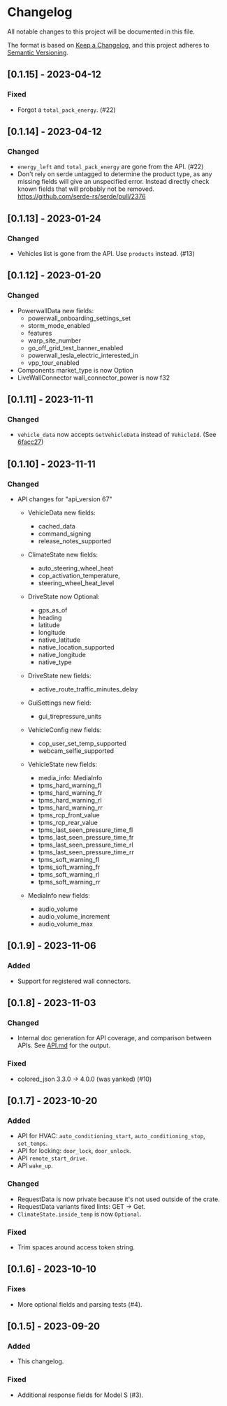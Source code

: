 # Changelog

All notable changes to this project will be documented in this file.

The format is based on [Keep a Changelog](https://keepachangelog.com/en/1.0.0/),
and this project adheres to [Semantic Versioning](https://semver.org/spec/v2.0.0.html).

## [0.1.15] - 2023-04-12

### Fixed

- Forgot a `total_pack_energy`. (#22)

## [0.1.14] - 2023-04-12

### Changed

- `energy_left` and `total_pack_energy` are gone from the API. (#22)
- Don't rely on serde untagged to determine the product type, as any missing
  fields will give an unspecified error. Instead directly check known fields
  that will probably not be removed. https://github.com/serde-rs/serde/pull/2376

## [0.1.13] - 2023-01-24

### Changed

- Vehicles list is gone from the API. Use `products` instead. (#13)

## [0.1.12] - 2023-01-20

### Changed

- PowerwallData new fields:
  - powerwall_onboarding_settings_set
  - storm_mode_enabled
  - features
  - warp_site_number
  - go_off_grid_test_banner_enabled
  - powerwall_tesla_electric_interested_in
  - vpp_tour_enabled
- Components market_type is now Option<String>
- LiveWallConnector wall_connector_power is now f32

## [0.1.11] - 2023-11-11

### Changed

- `vehicle_data` now accepts `GetVehicleData` instead of `VehicleId`. (See [6facc27](https://github.com/gak/teslatte/commit/6facc27d8b408d35b98b4c6c0ad3e5df82328d2c))

## [0.1.10] - 2023-11-11

### Changed

- API changes for "api_version 67"

  - VehicleData new fields:

    - cached_data
    - command_signing
    - release_notes_supported

  - ClimateState new fields:

    - auto_steering_wheel_heat
    - cop_activation_temperature,
    - steering_wheel_heat_level

  - DriveState now Optional:

    - gps_as_of
    - heading
    - latitude
    - longitude
    - native_latitude
    - native_location_supported
    - native_longitude
    - native_type

  - DriveState new fields:

    - active_route_traffic_minutes_delay

  - GuiSettings new field:

    - gui_tirepressure_units

  - VehicleConfig new fields:

    - cop_user_set_temp_supported
    - webcam_selfie_supported

  - VehicleState new fields:

    - media_info: MediaInfo
    - tpms_hard_warning_fl
    - tpms_hard_warning_fr
    - tpms_hard_warning_rl
    - tpms_hard_warning_rr
    - tpms_rcp_front_value
    - tpms_rcp_rear_value
    - tpms_last_seen_pressure_time_fl
    - tpms_last_seen_pressure_time_fr
    - tpms_last_seen_pressure_time_rl
    - tpms_last_seen_pressure_time_rr
    - tpms_soft_warning_fl
    - tpms_soft_warning_fr
    - tpms_soft_warning_rl
    - tpms_soft_warning_rr

  - MediaInfo new fields:
    - audio_volume
    - audio_volume_increment
    - audio_volume_max

## [0.1.9] - 2023-11-06

### Added

- Support for registered wall connectors.

## [0.1.8] - 2023-11-03

### Changed

- Internal doc generation for API coverage, and comparison between APIs. See [API.md](API.md) for the output.

### Fixed

- colored_json 3.3.0 -> 4.0.0 (was yanked) (#10)

## [0.1.7] - 2023-10-20

### Added

- API for HVAC: `auto_conditioning_start`, `auto_conditioning_stop`, `set_temps`.
- API for locking: `door_lock`, `door_unlock`.
- API `remote_start_drive`.
- API `wake_up`.

### Changed

- RequestData is now private because it's not used outside of the crate.
- RequestData variants fixed lints: GET -> Get.
- `ClimateState.inside_temp` is now `Optional`.

### Fixed

- Trim spaces around access token string.

## [0.1.6] - 2023-10-10

### Fixes

- More optional fields and parsing tests (#4).

## [0.1.5] - 2023-09-20

### Added

- This changelog.

### Fixed

- Additional response fields for Model S (#3).
